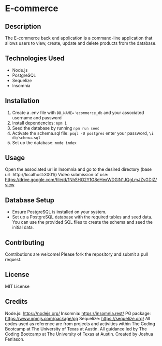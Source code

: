 # E-commerce

## Description
The E-commerce back end application is a command-line application that allows users to view, create, update and delete products from the database.

## Technologies Used
- Node.js
- PostgreSQL
- Sequelize
- Insomnia

## Installation
1. Create a .env file with `DB_NAME='ecommerce_db` and your associated username and password
2. Install dependencies: `npm i`
3. Seed the database by running `npm run seed`
4. Activate the schema.sql file: `psql -U postgres` enter your password, `\i db/schema.sql`
5. Set up the database: `node index`

## Usage
Open the associated url in Insomnia and go to the desired directory (base url: http://localhost:3001/)
Video submission of use:
https://drive.google.com/file/d/1NhSHO2Y1G8eHexWDGlN1JQgLmJZvGDlZ/view

## Database Setup
- Ensure PostgreSQL is installed on your system.
- Set up a PostgreSQL database with the required tables and seed data. You can use the provided SQL files to create the schema and seed the initial data.

## Contributing
Contributions are welcome! Please fork the repository and submit a pull request.

## License
MIT License

## Credits
Node.js: https://nodejs.org/ 
Insomnia: https://insomnia.rest/
PG package: https://www.npmjs.com/package/pg
Sequelize: https://sequelize.org/
All codes used as reference are from projects and activities within The Coding Bootcamp at The University of Texas at Austin. All guidance led by The Coding Bootcamp at The University of Texas at Austin. Created by Joshua Fenlason.
